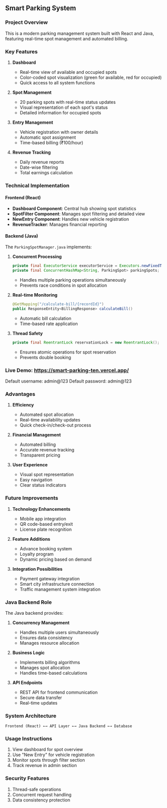 ## Smart Parking System

### Project Overview
This is a modern parking management system built with React and Java, featuring real-time spot management and automated billing.

### Key Features
1. **Dashboard**
   - Real-time view of available and occupied spots
   - Color-coded spot visualization (green for available, red for occupied)
   - Quick access to all system functions

2. **Spot Management**
   - 20 parking spots with real-time status updates
   - Visual representation of each spot's status
   - Detailed information for occupied spots

3. **Entry Management**
   - Vehicle registration with owner details
   - Automatic spot assignment
   - Time-based billing (₹100/hour)

4. **Revenue Tracking**
   - Daily revenue reports
   - Date-wise filtering
   - Total earnings calculation

### Technical Implementation

#### Frontend (React)
- **Dashboard Component**: Central hub showing spot statistics
- **SpotFilter Component**: Manages spot filtering and detailed view
- **NewEntry Component**: Handles new vehicle registration
- **RevenueTracker**: Manages financial reporting

#### Backend (Java)
The `ParkingSpotManager.java` implements:
1. **Concurrent Processing**
   ```java
   private final ExecutorService executorService = Executors.newFixedThreadPool(10);
   private final ConcurrentHashMap<String, ParkingSpot> parkingSpots;
   ```
   - Handles multiple parking operations simultaneously
   - Prevents race conditions in spot allocation

2. **Real-time Monitoring**
   ```java
   @GetMapping("/calculate-bill/{recordId}")
   public ResponseEntity<BillingResponse> calculateBill()
   ```
   - Automatic bill calculation
   - Time-based rate application

3. **Thread Safety**
   ```java
   private final ReentrantLock reservationLock = new ReentrantLock();
   ```
   - Ensures atomic operations for spot reservation
   - Prevents double booking

### Live Demo: https://smart-parking-ten.vercel.app/
Default username: admin@123
Default password: admin@123

### Advantages
1. **Efficiency**
   - Automated spot allocation
   - Real-time availability updates
   - Quick check-in/check-out process

2. **Financial Management**
   - Automated billing
   - Accurate revenue tracking
   - Transparent pricing

3. **User Experience**
   - Visual spot representation
   - Easy navigation
   - Clear status indicators

### Future Improvements
1. **Technology Enhancements**
   - Mobile app integration
   - QR code-based entry/exit
   - License plate recognition

2. **Feature Additions**
   - Advance booking system
   - Loyalty program
   - Dynamic pricing based on demand

3. **Integration Possibilities**
   - Payment gateway integration
   - Smart city infrastructure connection
   - Traffic management system integration

### Java Backend Role
The Java backend provides:
1. **Concurrency Management**
   - Handles multiple users simultaneously
   - Ensures data consistency
   - Manages resource allocation

2. **Business Logic**
   - Implements billing algorithms
   - Manages spot allocation
   - Handles time-based calculations

3. **API Endpoints**
   - REST API for frontend communication
   - Secure data transfer
   - Real-time updates

### System Architecture
```
Frontend (React) ←→ API Layer ←→ Java Backend ←→ Database
```

### Usage Instructions
1. View dashboard for spot overview
2. Use "New Entry" for vehicle registration
3. Monitor spots through filter section
4. Track revenue in admin section

### Security Features
1. Thread-safe operations
2. Concurrent request handling
3. Data consistency protection
